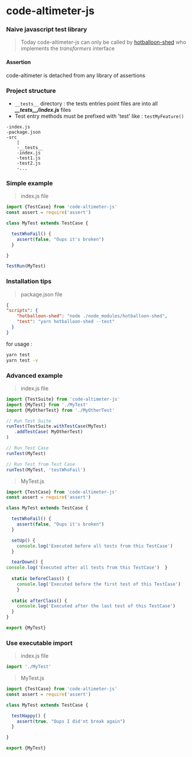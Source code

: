# code-altimeter-js
### Naive javascript test library

>Today code-altimeter-js can only be called by [hotballoon-shed](https://github.com/flexiooss/hotballoon-shed) who implements the *transformers* interface

#### Assertion
code-altimeter is detached from any library of assertions

### Project structure
- `__tests__` directory : the tests entries point files are into all ***\_\_tests\_\_/index.js*** files
- Test entry methods must be prefixed with 'test' like : `testMyFeature()`

```
-index.js
-package.json
-src
    |
    -__tests__
    -index.js
    -test1.js
    -test2.js
    -...
```

### Simple example
> index.js file
```javascript
import {TestCase} from 'code-altimeter-js'
const assert = require('assert')

class MyTest extends TestCase {

  testWhoFail() {
    assert(false, "Oups it's broken")
  }

}

TestRun(MyTest)
```


### Installation tips
> package.json file
```json
{
"scripts": {
    "hotballoon-shed": "node ./node_modules/hotballoon-shed",
    "test": "yarn hotballoon-shed --test"
  }
}
```

for usage :
```bash
yarn test
yarn test -v
```

### Advanced example
> index.js file
```javascript
import {TestSuite} from 'code-altimeter-js'
import {MyTest} from './MyTest'
import {MyOtherTest} from './MyOtherTest'

// Run Test Suite
runTest(TestSuite.withTestCase(MyTest)
   .addTestCase( MyOtherTest)
)

// Run Test Case
runTest(MyTest)

// Run Test from Test Case
runTest(MyTest, 'testWhoFail')

```

> MyTest.js
```javascript
import {TestCase} from 'code-altimeter-js'
const assert = require('assert')

class MyTest extends TestCase {

  testWhoFail() {
    assert(false, "Oups it's broken")
  }

  setUp() {
    console.log('Executed before all tests from this TestCase')
  }

  tearDown() {
console.log('Executed after all tests from this TestCase')  }
  
  static beforeClass() {
    console.log('Executed before the first test of this TestCase')
    }
  
  static afterClass() {
    console.log('Executed after the last test of this TestCase')
  }
}

export {MyTest}
```
### Use executable import
> index.js file
```javascript
import './MyTest'
```

> MyTest.js
```javascript
import {TestCase} from 'code-altimeter-js'
const assert = require('assert')

class MyTest extends TestCase {

  testHappy() {
    assert(true, "Oups I did'nt break again")
  }

}

export {MyTest}
```
